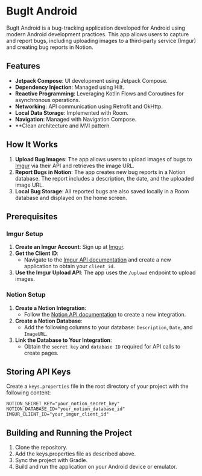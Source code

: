 # BugIt Android

BugIt Android is a bug-tracking application developed for Android using modern Android development practices. This app allows users to capture and report bugs, including uploading images to a third-party service (Imgur) and creating bug reports in Notion.

## Features

- **Jetpack Compose**: UI development using Jetpack Compose.
- **Dependency Injection**: Managed using Hilt.
- **Reactive Programming**: Leveraging Kotlin Flows and Coroutines for asynchronous operations.
- **Networking**: API communication using Retrofit and OkHttp.
- **Local Data Storage**: Implemented with Room.
- **Navigation**: Managed with Navigation Compose.
- **Clean architecture and MVI pattern.

## How It Works

1. **Upload Bug Images**: The app allows users to upload images of bugs to [Imgur](https://imgur.com/) via their API and retrieves the image URL.
2. **Report Bugs in Notion**: The app creates new bug reports in a Notion database. The report includes a description, the date, and the uploaded image URL.
3. **Local Bug Storage**: All reported bugs are also saved locally in a Room database and displayed on the home screen.

## Prerequisites

### Imgur Setup

1. **Create an Imgur Account**: Sign up at [Imgur](https://imgur.com/).
2. **Get the Client ID**:
   - Navigate to the [Imgur API documentation](https://apidocs.imgur.com/) and create a new application to obtain your `client_id`.
3. **Use the Imgur Upload API**: The app uses the `/upload` endpoint to upload images.

### Notion Setup

1. **Create a Notion Integration**:
   - Follow the [Notion API documentation](https://developers.notion.com/docs/getting-started) to create a new integration.
2. **Create a Notion Database**:
   - Add the following columns to your database: `Description`, `Date`, and `ImageURL`.
3. **Link the Database to Your Integration**:
   - Obtain the `secret key` and `database ID` required for API calls to create pages.

## Storing API Keys

Create a `keys.properties` file in the root directory of your project with the following content:

```properties
NOTION_SECRET_KEY="your_notion_secret_key"
NOTION_DATABASE_ID="your_notion_database_id"
IMGUR_CLIENT_ID="your_imgur_client_id"
```

## Building and Running the Project

1. Clone the repository.
2. Add the keys.properties file as described above.
3. Sync the project with Gradle.
4. Build and run the application on your Android device or emulator.

